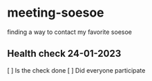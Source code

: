 # meeting-soesoe
finding a way to contact my favorite soesoe

## Health check 24-01-2023

[ ] Is the check done
[ ] Did everyone participate
